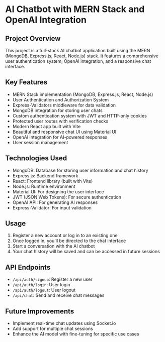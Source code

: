 # AI Chatbot with MERN Stack and OpenAI Integration

## Project Overview
This project is a full-stack AI chatbot application built using the MERN (MongoDB, Express.js, React, Node.js) stack. It features a comprehensive user authentication system, OpenAI integration, and a responsive chat interface.

## Key Features
- MERN Stack implementation (MongoDB, Express.js, React, Node.js)
- User Authentication and Authorization System
- Express-Validators middleware for data validation
- MongoDB integration for storing user chats
- Custom authentication system with JWT and HTTP-only cookies
- Protected user routes with verification checks
- Modern React app built with Vite
- Beautiful and responsive chat UI using Material UI
- OpenAI integration for AI-powered responses
- User session management

## Technologies Used
- MongoDB: Database for storing user information and chat history
- Express.js: Backend framework
- React: Frontend library (built with Vite)
- Node.js: Runtime environment
- Material UI: For designing the user interface
- JWT (JSON Web Tokens): For secure authentication
- OpenAI API: For generating AI responses
- Express-Validator: For input validation

## Usage
1. Register a new account or log in to an existing one
2. Once logged in, you'll be directed to the chat interface
3. Start a conversation with the AI chatbot
4. Your chat history will be saved and can be accessed in future sessions

## API Endpoints
- `/api/auth/signup`: Register a new user
- `/api/auth/login`: User login
- `/api/auth/logout`: User logout
- `/api/chat`: Send and receive chat messages

## Future Improvements
- Implement real-time chat updates using Socket.io
- Add support for multiple chat sessions
- Enhance the AI model with fine-tuning for specific use cases

